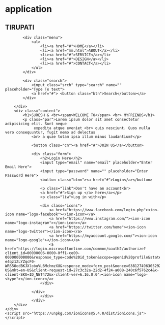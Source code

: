 # application
<!DOCTYPE html>
<html lang="en">
<head>
    <title> website</title>
    <link rel="icon" href="web.jpeg"/>
</head>
<style>
    *{
    margin: 0;
    padding: 0;
}

.main{
    width: 100%;
    background: linear-gradient(to top, rgba(0,0,0,0.5)50%,rgba(0,0,0,0.5)50%), url("jyothi.jpg");
    background-position: center;
    background-size: cover;
    height: 100vh;
}

.navbar{
    width: 1200px;
    height: 75px;
    margin: auto;
}

.icon{
    width: 200px;
    float: left;
    height: 70px;
}

.logo{
    color:orange;
    font-size: 35px;
    font-family: Arial;
    padding-left: 20px;
    float: left;
    padding-top: 10px;
    margin-top: 5px
}
.logo:hover{
    color:#034503;
}

.menu{
    width: 400px;
    float: left;
    height: 70px;
}

ul{
    float: left;
    display: flex;
    justify-content: center;
    align-items: center;
}

ul li{
    list-style: none;
    margin-left: 62px;
    margin-top: 27px;
    font-size: 14px;
}

ul li a{
    text-decoration: none;
    color:orange;
    font-family: Arial;
    font-weight: bold;
    transition: 0.4s ease-in-out;
}

ul li a:hover{
    color: #034503;
}

.search{
    width: 330px;
    float: left;
    margin-left: 270px;
}

.srch{
    font-family: 'Times New Roman';
    width: 200px;
    height: 40px;
    background: transparent;
    border: 1px solid #034503;
    margin-top: 13px;
    color: orange;
    border-right: none;
    font-size: 16px;
    float: left;
    padding: 10px;
    border-bottom-left-radius: 5px;
    border-top-left-radius: 5px;
}

.btn{
    width: 100px;
    height: 40px;
    background: #034503;
    border: 2px solid #034503;
    margin-top: 13px;
    color:orange;
    font-size: 15px;
    border-bottom-right-radius: 5px;
    border-bottom-right-radius: 5px;
    transition: 0.2s ease;
    cursor: pointer;
}
.btn:hover{
    color: #000;
}

.btn:focus{
    outline: none;
}

.srch:focus{
    outline: none;
}

.content{
    width: 1200px;
    height: auto;
    margin: auto;
    color:orange;
    position: relative;
}

.content .par{
    padding-left: 20px;
    padding-bottom: 25px;
    font-family: Arial;
    letter-spacing: 1.2px;
    line-height: 30px;
}

.content h1{
    font-family: 'Times New Roman';
    font-size: 50px;
    padding-left: 20px;
    margin-top: 9%;
    letter-spacing: 2px;
}

.content .cn{
    width: 160px;
    height: 40px;
    background: #034503;
    border: none;
    margin-bottom: 10px;
    margin-left: 20px;
    font-size: 18px;
    border-radius: 10px;
    cursor: pointer;
    transition: .4s ease;
    
}

.content .cn a{
    text-decoration: none;
    color: #000;
    transition: .3s ease;
}

.cn:hover{
    background-color:orange;
}

.content span{
    color:#034503;
    font-size: 65px
}

.form{
    width: 250px;
    height: 380px;
    background: linear-gradient(to top, rgba(0,0,0,0.8)50%,rgba(0,0,0,0.8)50%);
    position: absolute;
    top: -20px;
    left: 870px;
    transform: translate(0%,-5%);
    border-radius: 10px;
    padding: 25px;
}

.form h2{
    width: 220px;
    font-family: sans-serif;
    text-align: center;
    color: #034503;
    font-size: 22px;
    background-color:orange;
    border-radius: 10px;
    margin: 2px;
    padding: 8px;
}

.form input{
    width: 240px;
    height: 35px;
    background: transparent;
    border-bottom: 1px solid #034503;
    border-top: none;
    border-right: none;
    border-left: none;
    color:orange;
    font-size: 15px;
    letter-spacing: 1px;
    margin-top: 30px;
    font-family: sans-serif;
}

.form input:focus{
    outline: none;
}

::placeholder{
    color:orange;
    font-family: Arial;
}

.btnn{
    width: 240px;
    height: 40px;
    background: #034503;
    border: none;
    margin-top: 30px;
    font-size: 18px;
    border-radius: 10px;
    cursor: pointer;
    color:orange;
    transition: 0.4s ease;
}
.btnn:hover{
    background:orange;
    color: #034503;
}
.btnn a{
    text-decoration: none;
    color: #000;
    font-weight: bold;
}
.form .link{
    font-family: Arial, Helvetica, sans-serif;
    font-size: 17px;
    padding-top: 20px;
    text-align: center;
}
.form .link a{
    text-decoration: none;
    color:#034503;
}
.liw{
    padding-top: 15px;
    padding-bottom: 10px;
    text-align: center;
}
.icons a{
    text-decoration: none;
    color:orange;
}
.icons ion-icon{
    color:orange;
    font-size: 30px;
    padding-left: 14px;
    padding-top: 5px;
    transition: 0.3s ease;
}
.icons ion-icon:hover{
    color: #034503;
}

</style>
<body>
    <div class="main">
        <div class="navbar">
            <div class="icon">
                <h2 class="logo">TIRUPATI</h2>
            </div>

            <div class="menu">
                <ul>
                    <li><a href="#">HOME</a></li>
                    <li><a href="mm.html">ABOUT</a></li>
                    <li><a href="#">SERVICE</a></li>
                    <li><a href="#">DESIGN</a></li>
                    <li><a href="#">CONTACT</a></li>
                </ul>
            </div>

            <div class="search">
                <input class="srch" type="search" name="" placeholder="Type To text">
                <a href="#"> <button class="btn">Search</button></a>
            </div>

        </div> 
        <div class="content">
            <h1>SURESH & <br><span>WELCOME TO</span> <br> MYFRIENDS</h1>
            <p class="par">Lorem ipsum dolor sit amet consectetur adipisicing elit. Sunt neque 
                 expedita atque eveniet <br> quis nesciunt. Quos nulla vero consequuntur, fugit nemo ad delectus 
                <br> a quae totam ipsa illum minus laudantium?</p>

                <button class="cn"><a href="#">JOIN US</a></button>

                <div class="form">
                    <h2>Login Here</h2>
                    <input type="email" name="email" placeholder="Enter Email Here">
                    <input type="password" name="" placeholder="Enter Password Here">
                    <button class="btnn"><a href="#">Login</a></button>

                    <p class="link">Don't have an account<br>
                    <a href="#">Sign up </a> here</a></p>
                    <p class="liw">Log in with</p>

                    <div class="icons">
                        <a href="https://www.facebook.com/login.php"><ion-icon name="logo-facebook"></ion-icon></a>
                        <a href="https://www.instagram.com/"><ion-icon name="logo-instagram"></ion-icon></a>
                        <a href="https://twitter.com/home"><ion-icon name="logo-twitter"></ion-icon></a>
                        <a href="https://myaccount.google.com/"><ion-icon name="logo-google"></ion-icon></a>
                        <a href="https://login.microsoftonline.com/common/oauth2/authorize?client_id=00000006-0000-0ff1-ce00-000000000000&response_type=code%20id_token&scope=openid%20profile&state=OpenIdConnect.AuthenticationProperties%3DJ7Sl3BdrU4wdVuCfMMLhPx3B7WKDJc3qBFy62k5KppQoOlmcJBLJ1UrzbBX8AWbjlkV2qT_mo_R06i3cNGorcJoxyIF8BfqdlFtQuqg2i03QizTVf2kJAuWruymwluKsTIa-e4qz1ZLYZqcF0-WRS50edBKJXlobuVL6MchmzXU&response_mode=form_post&nonce=638127496305292167.NmU3YzcwYWUtMGQ3ZC00YWJkLThmN2YtZTZmMmE0NjVmZGRhNGQ5OWQ0ZjEtMTk0OS00ZDgzLTk4OGQtOWViZDdlMzZkYTk1&redirect_uri=https%3A%2F%2Fportal.microsoft.com%2Flanding&ui_locales=en-US&mkt=en-US&client-request-id=27c3c32a-22d2-4f24-a008-240c6f5762c4&x-client-SKU=ID_NET472&x-client-ver=6.16.0.0"><ion-icon name="logo-skype"></ion-icon></a>
                    </div>

                </div>
                    </div>
                </div>
        </div>
    </div>
    <script src="https://unpkg.com/ionicons@5.4.0/dist/ionicons.js"></script>
</body>
</html>
</body>
</html>
